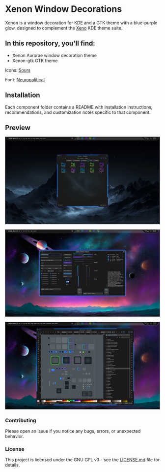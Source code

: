 # Xenon Window Decorations

Xenon is a window decoration for KDE and a GTK theme with a blue-purple glow, designed to complement the [Xeno](https://github.com/tully-t/Xeno/tree/main) KDE theme suite.

## In this repository, you'll find:

- Xenon Aurorae window decoration theme
- Xenon-gtk GTK theme

Icons: [Sours](https://github.com/tully-t/Sours)

Font: [Neuropolitical](https://www.dafont.com/neuropolitical.font)

## Installation

Each component folder contains a README with installation instructions, recommendations, and customization notes specific to that component.

## Preview

![screenshot of Xenon Aurorae window decoration](preview/screenshot-aurorae-0.png)

![screenshot of Xenon-gtk GTK theme](preview/screenshot-gtk.png)

![screenshot of Xenon Aurorae and Xenon-gtk together theme Inkscape](preview/screenshot-inkscape.png)

### Contributing

Please open an issue if you notice any bugs, errors, or unexpected behavior.

### License

This project is licensed under the GNU GPL v3 - see the [LICENSE.md](LICENSE.md) file for details.
